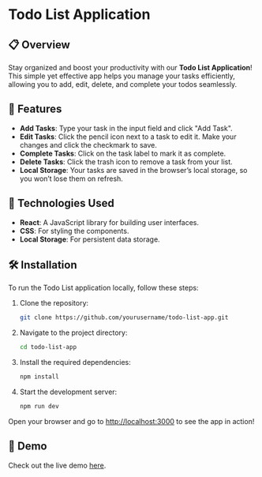 # Todo List Application

## 📋 Overview

Stay organized and boost your productivity with our **Todo List Application**! This simple yet effective app helps you manage your tasks efficiently, allowing you to add, edit, delete, and complete your todos seamlessly.

## 🚀 Features

- **Add Tasks**: Type your task in the input field and click "Add Task".
- **Edit Tasks**: Click the pencil icon next to a task to edit it. Make your changes and click the checkmark to save.
- **Complete Tasks**: Click on the task label to mark it as complete.
- **Delete Tasks**: Click the trash icon to remove a task from your list.
- **Local Storage**: Your tasks are saved in the browser’s local storage, so you won’t lose them on refresh.

## 🎨 Technologies Used

- **React**: A JavaScript library for building user interfaces.
- **CSS**: For styling the components.
- **Local Storage**: For persistent data storage.

## 🛠️ Installation

To run the Todo List application locally, follow these steps:

1. Clone the repository:
   ```bash
   git clone https://github.com/yourusername/todo-list-app.git
2. Navigate to the project directory:
   ```bash
   cd todo-list-app
3. Install the required dependencies:
   ```bash
   npm install
4. Start the development server:
   ```bash
   npm run dev

Open your browser and go to [http://localhost:3000](http://localhost:3000) to see the app in action!

## 📱 Demo
Check out the live demo [here](https://sk-todolist-web.netlify.app/).


